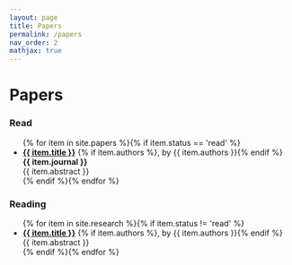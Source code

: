 ```yaml
---
layout: page
title: Papers
permalink: /papers
nav_order: 2
mathjax: true
---
```


# Papers

### Read

<div class="research">
  <ul class="ul-research">
    {% for item in site.papers %}{% if item.status == 'read' %}
      <li>
      <b><a href="{{ item.url }}">{{ item.title }}</a></b>
      {% if item.authors %}, by {{ item.authors }}{% endif %}<br/>
      <b>{{ item.journal }}</b>
      <br/>{{ item.abstract }}
      </li>
    {% endif %}{% endfor %}
  </ul>
</div>

### Reading

<div class="research">
  <ul class="ul-research">
    {% for item in site.research %}{% if item.status != 'read' %}
      <li>
      <b><a href="{{ item.url }}">{{ item.title }}</a></b>
      {% if item.authors %}, by {{ item.authors }}{% endif %}
      <br/>{{ item.abstract }}
      </li>
    {% endif %}{% endfor %}
  </ul>
</div>